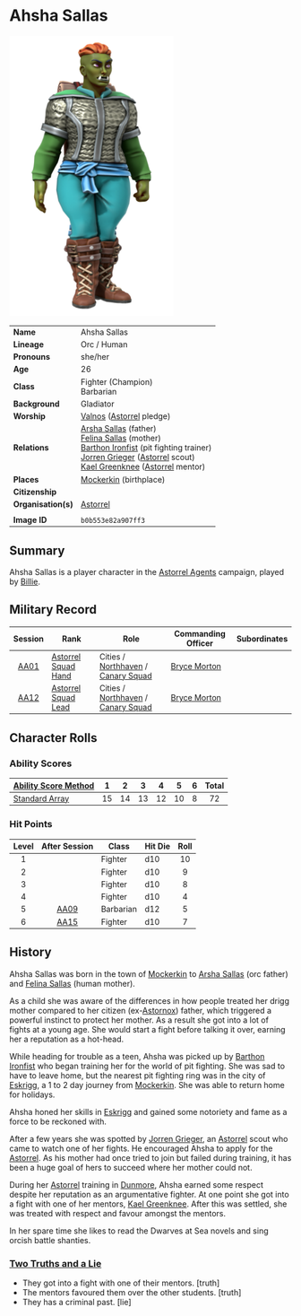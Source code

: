# Ahsha Sallas

<img src="https://raw.githubusercontent.com/jesskelsall/astarus-images/main/characters/portraits/b0b553e82a907ff3.png" height="500" />

|||
| --- | --- |
| **Name** | Ahsha Sallas | character.4
| **Lineage** | Orc / Human |
| **Pronouns** | she/her |
| **Age** | 26 |
| **Class** | Fighter (Champion)<br>Barbarian |
| **Background** | Gladiator |
| **Worship** | [Valnos](../gods/deities/valnos.md) ([Astorrel](../organisations/astorrel/astorrel.md) pledge) |
| **Relations** | [Arsha Sallas](arsha-sallas.md) (father)<br>[Felina Sallas](felina-sallas.md) (mother)<br>[Barthon Ironfist](barthon-ironfist.md) (pit fighting trainer)<br>[Jorren Grieger](jorren-grieger.md) ([Astorrel](../organisations/astorrel/astorrel.md) scout)<br>[Kael Greenknee](kael-greenknee.md) ([Astorrel](../organisations/astorrel/astorrel.md) mentor) |
| **Places** | [Mockerkin](../places/towns/mockerkin.md) (birthplace) |
| **Citizenship** | |
| **Organisation(s)** | [Astorrel](../organisations/astorrel/astorrel.md) |
|||
| **Image ID** | `b0b553e82a907ff3` |

## Summary

Ahsha Sallas is a player character in the [Astorrel Agents](../campaigns/C2-astorrel-agents.md) campaign, played by [Billie](../players/billie.md).

## Military Record

| Session | Rank | Role | Commanding Officer | Subordinates |
|:---:| --- | --- | --- | --- |
| [AA01](../sessions/AA01.md) | [Astorrel Squad Hand](../organisations/astorrel/ranks/astorrel-squad-hand.md) | Cities / [Northhaven](../places/cities/northhaven.md) / [Canary Squad](../organisations/astorrel/squads/canary-squad.md) | [Bryce Morton](bryce-morton.md) ||
| [AA12](../sessions/AA12.md) | [Astorrel Squad Lead](../organisations/astorrel/ranks/astorrel-squad-lead.md) | Cities / [Northhaven](../places/cities/northhaven.md) / [Canary Squad](../organisations/astorrel/squads/canary-squad.md) | [Bryce Morton](bryce-morton.md) ||

## Character Rolls

### Ability Scores

| [Ability Score Method](../mechanics/ability-score-method/ability-score-method.md) | 1 | 2 | 3 | 4 | 5 | 6 | Total |
| --- |:---:|:---:|:---:|:---:|:---:|:---:|:---:|
| [Standard Array](../mechanics/ability-score-method/standard-array.md) | 15 | 14 | 13 | 12 | 10 | 8 | 72 |

### Hit Points

| Level | After Session | Class | Hit Die | Roll |
|:---:|:---:| --- | --- |:---:|
| 1 || Fighter | d10 | 10
| 2 || Fighter | d10 | 9
| 3 || Fighter | d10 | 8
| 4 || Fighter | d10 | 4
| 5 | [AA09](../sessions/AA09.md) | Barbarian | d12 | 5
| 6 | [AA15](../sessions/AA15.md) | Fighter | d10 | 7 |

## History

Ahsha Sallas was born in the town of [Mockerkin](../places/towns/mockerkin.md) to [Arsha Sallas](arsha-sallas.md) (orc father) and [Felina Sallas](felina-sallas.md) (human mother).

As a child she was aware of the differences in how people treated her drigg mother compared to her citizen (ex-[Astornox](../organisations/astornox/astornox.md)) father, which triggered a powerful instinct to protect her mother. As a result she got into a lot of fights at a young age. She would start a fight before talking it over, earning her a reputation as a hot-head.

While heading for trouble as a teen, Ahsha was picked up by [Barthon Ironfist](barthon-ironfist.md) who began training her for the world of pit fighting. She was sad to have to leave home, but the nearest pit fighting ring was in the city of [Eskrigg](../places/cities/eskrigg.md), a 1 to 2 day journey from [Mockerkin](../places/towns/mockerkin.md). She was able to return home for holidays.

Ahsha honed her skills in [Eskrigg](../places/cities/eskrigg.md) and gained some notoriety and fame as a force to be reckoned with.

After a few years she was spotted by [Jorren Grieger](jorren-grieger.md), an [Astorrel](../organisations/astorrel/astorrel.md) scout who came to watch one of her fights. He encouraged Ahsha to apply for the [Astorrel](../organisations/astorrel/astorrel.md). As his mother had once tried to join but failed during training, it has been a huge goal of hers to succeed where her mother could not.

During her [Astorrel](../organisations/astorrel/astorrel.md) training in [Dunmore](../places/cities/dunmore.md), Ahsha earned some respect despite her reputation as an argumentative fighter. At one point she got into a fight with one of her mentors, [Kael Greenknee](kael-greenknee.md). After this was settled, she was treated with respect and favour amongst the mentors.

In her spare time she likes to read the Dwarves at Sea novels and sing orcish battle shanties.

### [Two Truths and a Lie](../mechanics/roleplay/two-truths-and-a-lie.md)

- They got into a fight with one of their mentors. [truth]
- The mentors favoured them over the other students. [truth]
- They has a criminal past. [lie]
